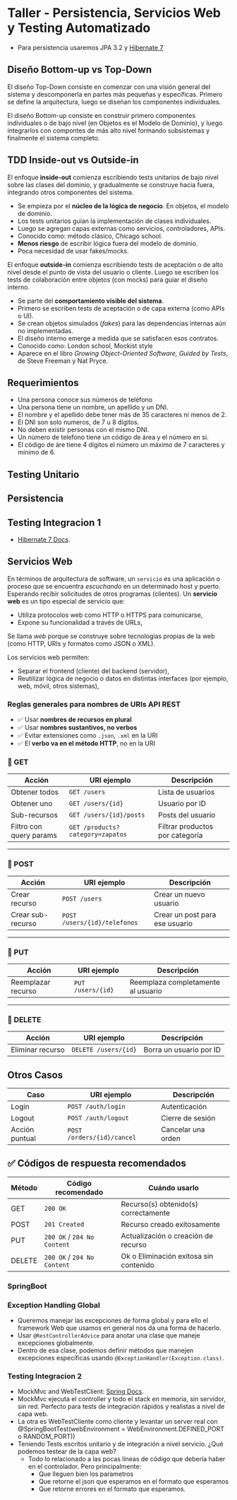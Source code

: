 # Taller - Persistencia, Servicios Web y Testing Automatizado

- Para persistencia usaremos JPA 3.2 y [Hibernate 7](https://docs.jboss.org/hibernate/orm/7.0/introduction/html_single/Hibernate_Introduction.html)

## Diseño Bottom-up vs Top-Down

El diseño Top-Down consiste en comenzar con una visión general del sistema y descomponerla en partes más pequeñas y
específicas. Primero se define la arquitectura, luego se diseñan los componentes individuales.

El diseño Bottom-up consiste en construir primero componentes individuales o de bajo nivel (en Objetos es el Modelo de
Dominio), y luego integrarlos con compontes de más alto nivel formando subsistemas y finalmente el sistema completo.

## TDD Inside-out vs Outside-in

El enfoque **inside-out** comienza escribiendo tests unitarios de bajo nivel sobre las clases del dominio, y
gradualmente se construye hacia fuera, integrando otros componentes del sistema.

- Se empieza por el **núcleo de la lógica de negocio**. En objetos, el modelo de dominio.
- Los tests unitarios guían la implementación de clases individuales.
- Luego se agregan capas externas como servicios, controladores, APIs.
- Conocido como: método clásico, Chicago school.
- **Menos riesgo** de escribir lógica fuera del modelo de dominio.
- Poca necesidad de usar fakes/mocks.

El enfoque **outside-in** comienza escribiendo tests de aceptación o de alto nivel desde el punto de vista del usuario o
cliente. Luego se escriben los tests de colaboración entre objetos (con mocks) para guiar el diseño interno.

- Se parte del **comportamiento visible del sistema**.
- Primero se escriben tests de aceptación o de capa externa (como APIs o UI).
- Se crean objetos simulados (*fakes*) para las dependencias internas aún no implementadas.
- El diseño interno emerge a medida que se satisfacen esos contratos.
- Conocido como: London school, Mockist style
- Aparece en el libro *Growing Object-Oriented Software, Guided by Tests*, de Steve Freeman y Nat Pryce.

## Requerimientos

- Una persona conoce sus números de teléfono
- Una persona tiene un nombre, un apellido y un DNI.
- El nombre y el apellido debe tener más de 35 caracteres ni menos de 2.
- El DNI son solo numeros, de 7 u 8 dígitos.
- No deben existir personas con el mismo DNI.
- Un número de telefono tiene un código de área y el número en sí.
- El código de áre tiene 4 dígitos el número un máximo de 7 caracteres y mínimo de 6.

## Testing Unitario

## Persistencia

## Testing Integracion 1

- [Hibernate 7 Docs](https://docs.jboss.org/hibernate/orm/7.0/introduction/html_single/Hibernate_Introduction.html#testing).

## Servicios Web 

En términos de arquitectura de software, un `servicio` es una aplicación o proceso que se encuentra *escuchando* en un determinado host y puerto. Esperando recibir solicitudes de otros programas (clientes).
Un **servicio web** es un tipo especial de servicio que:
- Utiliza protocolos web como HTTP o HTTPS para comunicarse,
- Expone su funcionalidad a través de URLs,

Se llama *web* porque se construye sobre tecnologías propias de la web (como HTTP, URIs y formatos como JSON o XML).

Los servicios web permiten:

- Separar el frontend (cliente) del backend (servidor),
- Reutilizar lógica de negocio o datos en distintas interfaces (por ejemplo, web, móvil, otros sistemas),

### Reglas generales para nombres de URIs API REST

- ✅ Usar **nombres de recursos en plural**
- ✅ Usar **nombres sustantivos, no verbos**
- ✅ Evitar extensiones como `.json`, `.xml` en la URI
- ✅ El **verbo va en el método HTTP**, no en la URI

### 🔸 GET

| Acción                 | URI ejemplo                      | Descripción                           |
|------------------------|----------------------------------|---------------------------------------|
| Obtener todos          | `GET /users`                     | Lista de usuarios                      |
| Obtener uno            | `GET /users/{id}`                | Usuario por ID                         |
| Sub-recursos           | `GET /users/{id}/posts`          | Posts del usuario                      |
| Filtro con query params| `GET /products?category=zapatos` | Filtrar productos por categoría        |

---

### 🔸 POST

| Acción                 | URI ejemplo                  | Descripción                           |
|------------------------|------------------------------|----------------------------------------|
| Crear recurso          | `POST /users`                | Crear un nuevo usuario                 |
| Crear sub-recurso      | `POST /users/{id}/telefonos` | Crear un post para ese usuario         |

---

### 🔸 PUT

| Acción                 | URI ejemplo                    | Descripción                           |
|------------------------|---------------------------------|----------------------------------------|
| Reemplazar recurso     | `PUT /users/{id}`              | Reemplaza completamente al usuario     |

---

### 🔸 DELETE

| Acción               | URI ejemplo         | Descripción                 |
|----------------------|---------------------|-----------------------------|
| Eliminar recurso     | `DELETE /users/{id}`| Borra un usuario por ID     |

## Otros Casos

| Caso                    | URI ejemplo                   | Descripción                              |
|-------------------------|-------------------------------|-------------------------------------------|
| Login                   | `POST /auth/login`            | Autenticación                             |
| Logout                  | `POST /auth/logout`           | Cierre de sesión                          |
| Acción puntual          | `POST /orders/{id}/cancel`    | Cancelar una orden                        |

## ✅ Códigos de respuesta recomendados

| Método | Código recomendado          | Cuándo usarlo                          |
|--------|-----------------------------|----------------------------------------|
| GET    | `200 OK`                    | Recurso(s) obtenido(s) correctamente   |
| POST   | `201 Created`               | Recurso creado exitosamente            |
| PUT    | `200 OK` / `204 No Content` | Actualización o creación de recurso    |
| DELETE | `200 OK` / `204 No Content` | Ok o Eliminación exitosa sin contenido |

###  SpringBoot

### Exception Handling Global
- Queremos manejar las excepciones de forma global y para ello el framework Web que usamos en general nos da una forma de hacerlo.
- Usar `@RestControllerAdvice` para anotar una clase que maneje excepciones globalmente.
- Dentro de esa clase, podemos definir métodos que manejen excepciones específicas usando `@ExceptionHandler(Exception.class)`.

### Testing Integracion 2
- MockMvc and WebTestClient: [Spring Docs](https://docs.spring.io/spring-framework/reference/testing.html).
- MockMvc ejecuta el controller y todo el stack en memoria, sin servidor, sin red. Perfecto para tests de integración rápidos y realistas a nivel de capa web.
- La otra es WebTestCliente como cliente y levantar un server real con @SpringBootTest(webEnvironment = WebEnvironment.DEFINED_PORT o RANDOM_PORT))
- Teniendo Tests escritos unitario y de integración a nivel servicio. ¿Qué podemos testear de la capa web?  
  - Todo lo relacionado a las pocas líneas de código que debería haber en el controlador. Pero principalmente:
    - Que lleguen bien los parametros
    - Que retorne el json que esperamos en el formato que esperamos
    - Que retorne errores en el formato que esperamos.
